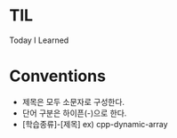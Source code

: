 # TIL
Today I Learned

# Conventions
* 제목은 모두 소문자로 구성한다.
* 단어 구분은 하이픈(-)으로 한다.
* [학습종류]-[제목] ex) cpp-dynamic-array